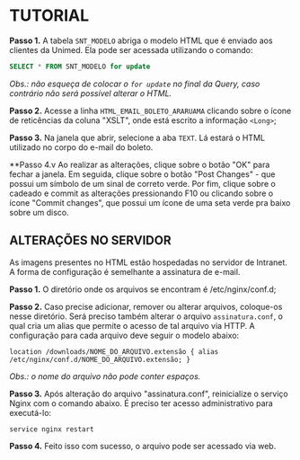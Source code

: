 # TUTORIAL

**Passo 1.** A tabela `SNT_MODELO` abriga o modelo HTML que é enviado aos clientes da Unimed. Ela pode ser acessada utilizando o comando:

```sql
SELECT * FROM SNT_MODELO for update
```
*Obs.: não esqueça de colocar o `for update` no final da Query, caso contrário não será possível alterar o HTML.*
 
**Passo 2.** Acesse a linha `HTML_EMAIL_BOLETO_ARARUAMA` clicando sobre o ícone de reticências da coluna "XSLT", onde está escrito a informação `<Long>`;
 
**Passo 3.** Na janela que abrir, selecione a aba `TEXT`. Lá estará o HTML utilizado no corpo do e-mail do boleto.
 
**Passo 4.v Ao realizar as alterações, clique sobre o botão "OK" para fechar a janela. Em seguida, clique sobre o botão "Post Changes" - que possui um símbolo de um sinal de correto verde. Por fim, clique sobre o cadeado e commit as alterações pressionando F10 ou clicando sobre o ícone "Commit changes", que possui um ícone de uma seta verde pra baixo sobre um disco.
 
## ALTERAÇÕES NO SERVIDOR
 
As imagens presentes no HTML estão hospedadas no servidor de Intranet. A forma de configuração é semelhante a assinatura de e-mail.
 
**Passo 1.** O diretório onde os arquivos se encontram é /etc/nginx/conf.d;
 
**Passo 2.** Caso precise adicionar, remover ou alterar arquivos, coloque-os nesse diretório. Será preciso também alterar o arquivo `assinatura.conf`, o qual cria um alias que permite o acesso de tal arquivo via HTTP. A configuração para cada arquivo deve seguir o modelo abaixo:
 
`location /downloads/NOME_DO_ARQUIVO.extensão { alias /etc/nginx/conf.d/NOME_DO_ARQUIVO.extensão; }`
 
*Obs.: o nome do arquivo não pode conter espaços.*
 
**Passo 3.** Após alteração do arquivo "assinatura.conf", reinicialize o serviço Nginx com o comando abaixo. É preciso ter acesso administrativo para executá-lo:
``` 
service nginx restart
```
 
**Passo 4.** Feito isso com sucesso, o arquivo pode ser acessado via web.
